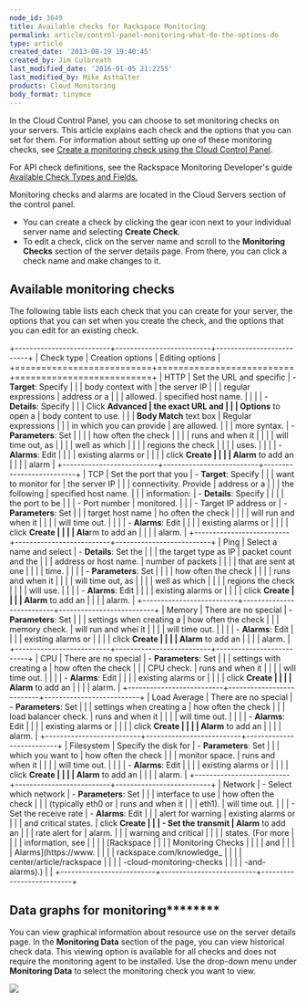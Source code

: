 ```yaml
---
node_id: 3649
title: Available checks for Rackspace Monitoring
permalink: article/control-panel-monitoring-what-do-the-options-do
type: article
created_date: '2013-08-19 19:40:45'
created_by: Jim Culbreath
last_modified_date: '2016-01-05 21:2255'
last_modified_by: Mike Asthalter
products: Cloud Monitoring
body_format: tinymce
---
```


In the Cloud Control Panel, you can choose to set monitoring checks on
your servers. This article explains each check and the options that you
can set for them. For information about setting up one of these
monitoring checks, see [Create a monitoring check using the Cloud
Control
Panel](https://www.rackspace.com/knowledge_center/article/creating-a-monitoring-check-using-the-cloud-control-panel).

For API check definitions, see the Rackspace Monitoring Developer's
guide [Available Check Types and
Fields.](https://developer.rackspace.com/docs/cloud-monitoring/v1/developer-guide/#document-tech-ref-info/check-type-reference) 

Monitoring checks and alarms are located in the Cloud Servers section of
the control panel.

-   You can create a check by clicking the gear icon next to your
    individual server name and selecting **Create Check**.
-   To edit a check, click on the server name and scroll to the
    **Monitoring Checks** section of the server details page. From
    there, you can click a check name and make changes to it.

Available monitoring checks
---------------------------

The following table lists each check that you can create for your
server, the options that you can set when you create the check, and the
options that you can edit for an existing check.

+--------------------------+--------------------------+--------------------------+
| Check type               | Creation options         | Editing options          |
+==========================+==========================+==========================+
| HTTP                     | Set the URL and specific | -   **Target**: Specify  |
|                          | body context with        |     the server IP        |
|                          | regular expressions      |     address or a         |
|                          | allowed.                 |     specified host name. |
|                          |                          | -   **Details**: Specify |
|                          | Click **Advanced         |     the exact URL and    |
|                          | Options** to open a      |     body content to use. |
|                          | **Body Match** text box  |     Regular expressions  |
|                          | in which you can provide |     are allowed.         |
|                          | more syntax.             | -   **Parameters**: Set  |
|                          |                          |     how often the check  |
|                          |                          |     runs and when it     |
|                          |                          |     will time out, as    |
|                          |                          |     well as which        |
|                          |                          |     regions the check    |
|                          |                          |     uses.                |
|                          |                          | -   **Alarms**: Edit     |
|                          |                          |     existing alarms or   |
|                          |                          |     click **Create       |
|                          |                          |     Alarm** to add an    |
|                          |                          |     alarm                |
+--------------------------+--------------------------+--------------------------+
| TCP                      | Set the port that you    | -   **Target**: Specify  |
|                          | want to monitor for      |     the server IP        |
|                          | connectivity. Provide    |     address or a         |
|                          | the following            |     specified host name. |
|                          | information:             | -   **Details**: Specify |
|                          |                          |     the port to be       |
|                          | -   Port number          |     monitored.           |
|                          | -   Target IP address or | -   **Parameters**: Set  |
|                          |     target host name     |     ho often the check   |
|                          |                          |     will run and when it |
|                          |                          |     will time out.       |
|                          |                          | -   **Alarms**: Edit     |
|                          |                          |     existing alarms or   |
|                          |                          |     click **Create       |
|                          |                          |     Ala**rm to add an    |
|                          |                          |     alarm.               |
+--------------------------+--------------------------+--------------------------+
| Ping                     | Select a name and select | -   **Details**: Set the |
|                          | the target type as IP    |     packet count and the |
|                          | address or host name.    |     number of packets    |
|                          |                          |     that are sent at one |
|                          |                          |     time.                |
|                          |                          | -   **Parameters**: Set  |
|                          |                          |     how often the check  |
|                          |                          |     runs and when it     |
|                          |                          |     will time out, as    |
|                          |                          |     well as which        |
|                          |                          |     regions the check    |
|                          |                          |     will use.            |
|                          |                          | -   **Alarms**: Edit     |
|                          |                          |     existing alarms or   |
|                          |                          |     click **Create       |
|                          |                          |     Alarm** to add an    |
|                          |                          |     alarm.               |
+--------------------------+--------------------------+--------------------------+
| Memory                   | There are no special     | -   **Parameters**: Set  |
|                          | settings when creating a |     how often the check  |
|                          | memory check.            |     will run and whei it |
|                          |                          |     will time out.       |
|                          |                          | -   **Alarms**: Edit     |
|                          |                          |     existing alarms or   |
|                          |                          |     click **Create       |
|                          |                          |     Alarm** to add an    |
|                          |                          |     alarm.               |
+--------------------------+--------------------------+--------------------------+
| CPU                      | There are no special     | -   **Parameters**: Set  |
|                          | settings with creating a |     how often the check  |
|                          | CPU check.               |     runs and when it     |
|                          |                          |     will time out.       |
|                          |                          | -   **Alarms**: Edit     |
|                          |                          |     existing alarms or   |
|                          |                          |     click **Create       |
|                          |                          |     Alarm** to add an    |
|                          |                          |     alarm.               |
+--------------------------+--------------------------+--------------------------+
| Load Average             | There are no special     | -   **Parameters**: Set  |
|                          | settings when creating a |     how often the check  |
|                          | load balancer check.     |     runs and when it     |
|                          |                          |     will time out.       |
|                          |                          | -   **Alarms**: Edit     |
|                          |                          |     existing alarms or   |
|                          |                          |     click **Create       |
|                          |                          |     Alarm** to add an    |
|                          |                          |     alarm.               |
+--------------------------+--------------------------+--------------------------+
| Filesystem               | Specify the disk for     | -   **Parameters**: Set  |
|                          | which you want to        |     how often the check  |
|                          | monitor space.           |     runs and when it     |
|                          |                          |     will time out.       |
|                          |                          | -   **Alarms**: Edit     |
|                          |                          |     existing alarms or   |
|                          |                          |     click **Create       |
|                          |                          |     Alarm** to add an    |
|                          |                          |     alarm.               |
+--------------------------+--------------------------+--------------------------+
| Network                  | -   Select which network | -   **Parameters**: Set  |
|                          |     interface to use     |     how often the check  |
|                          |     (typically eth0 or   |     runs and when it     |
|                          |     eth1).               |     will time out.       |
|                          | -   Set the receive rate | -   **Alarms**: Edit     |
|                          |     alert for warning    |     existing alarms or   |
|                          |     and critical states. |     click **Create       |
|                          | -   Set the transmit     |     Alarm** to add an    |
|                          |     rate alert for       |     alarm.               |
|                          |     warning and critical |                          |
|                          |     states. (For more    |                          |
|                          |     information, see     |                          |
|                          |     [Rackspace           |                          |
|                          |     Monitoring Checks    |                          |
|                          |     and                  |                          |
|                          |     Alarms](https://www. |                          |
|                          | rackspace.com/knowledge_ |                          |
|                          | center/article/rackspace |                          |
|                          | -cloud-monitoring-checks |                          |
|                          | -and-alarms).)           |                          |
+--------------------------+--------------------------+--------------------------+

 

Data graphs for monitoring********
----------------------------------

 

You can view graphical information about resource use on the server
details page. In the **Monitoring Data** section of the page, you can
view historical check data. This viewing option is available for all
checks and does not require the monitoring agent to be installed. Use
the drop-down menu under **Monitoring Data** to select the monitoring
check you want to view.

![](/knowledge_center/sites/default/files/field/image/Monitoring-Data.png)

